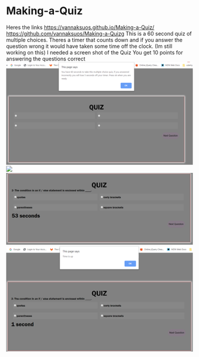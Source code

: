 # Making-a-Quiz
Heres the links https://vannaksuos.github.io/Making-a-Quiz/
https://github.com/vannaksuos/Making-a-Quizg
This is a 60 second quiz of multiple choices.
Theres a timer that counts down and if you answer the question wrong it would have taken some time off the clock. (Im still working on this)
I needed a screen shot of the Quiz
You get 10 points for answering the questions correct
![](https://github.com/vannaksuos/Making-a-Quiz/blob/master/screenshots/screenshot1quiz.png)
![](https://github.com/vannaksuos/Making-a-Quiz/blob/master/screenshots/screenshot2quiz.)
![](https://github.com/vannaksuos/Making-a-Quiz/blob/master/screenshots/screenshot3quiz.png)
![](https://github.com/vannaksuos/Making-a-Quiz/blob/master/screenshots/screenshot4quiz.png)
